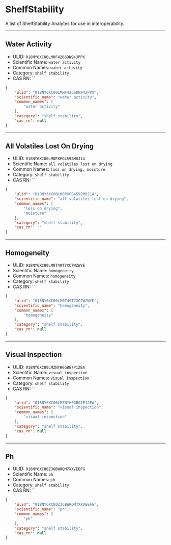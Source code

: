 # ShelfStability
A list of ShelfStability Analytes for use in interoperability.

----------------------------------------

## Water Activity

* ULID: `018NY6XC00LMHF4266DN94JPPX`
* Scientific Name: `water activity`
* Common Names: `water activity`
* Category: `shelf stability`
* CAS RN: ``

```json
{
    "ulid": "018NY6XC00LMHF4266DN94JPPX",
    "scientific_name": "water activity",
    "common_names": [
        "water activity"
    ],
    "category": "shelf stability",
    "cas_rn": null
}
```

----------------------------------------

## All Volatiles Lost On Drying

* ULID: `018NY6XC00LM0PXPG4592M8J14`
* Scientific Name: `all volatiles lost on drying`
* Common Names: `loss on drying, moisture`
* Category: `shelf stability`
* CAS RN: ``

```json
{
    "ulid": "018NY6XC00LM0PXPG4592M8J14",
    "scientific_name": "all volatiles lost on drying",
    "common_names": [
        "loss on drying",
        "moisture"
    ],
    "category": "shelf stability",
    "cas_rn": ""
}
```

----------------------------------------

## Homogeneity

* ULID: `018NY6XC00LM0T49T7XC7WZWYE`
* Scientific Name: `homogeneity`
* Common Names: `homogeneity`
* Category: `shelf stability`
* CAS RN: ``

```json
{
    "ulid": "018NY6XC00LM0T49T7XC7WZWYE",
    "scientific_name": "homogeneity",
    "common_names": [
        "homogeneity"
    ],
    "category": "shelf stability",
    "cas_rn": null
}
```

----------------------------------------

## Visual Inspection

* ULID: `018NY6XC00LMZNYH6GBG7P12EA`
* Scientific Name: `visual inspection`
* Common Names: `visual inspection`
* Category: `shelf stability`
* CAS RN: ``

```json
{
    "ulid": "018NY6XC00LMZNYH6GBG7P12EA",
    "scientific_name": "visual inspection",
    "common_names": [
        "visual inspection"
    ],
    "category": "shelf stability",
    "cas_rn": null
}
```

----------------------------------------

## Ph

* ULID: `018NY6XC00Z36BWRQM7XXVEEFG`
* Scientific Name: `ph`
* Common Names: `ph`
* Category: `shelf stability`
* CAS RN: ``

```json
{
    "ulid": "018NY6XC00Z36BWRQM7XXVEEFG",
    "scientific_name": "ph",
    "common_names": [
        "ph"
    ],
    "category": "shelf stability",
    "cas_rn": null
}
```

